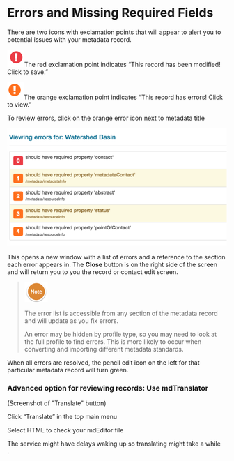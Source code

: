 # Errors and Missing Required Fields

There are two icons with exclamation points that will appear to alert you to potential issues with your metadata record.

![](/assets/SmallRed.png)The red exclamation point indicates “This record has been modified! Click to save.”

![](/assets/SmallOrange.png)The orange exclamation point indicates “This record has errors! Click to view.”

To review errors, click on the orange error icon next to metadata title

![](/assets/SmallErrors.png)

This opens a new window with a list of errors and a reference to the section each error appears in. The **Close** button is on the right side of the screen and will return you to you the record or contact edit screen.

> ![](/assets/NoteSmall.png)
>
> The error list is accessible from any section of the metadata record and will update as you fix errors.
>
> An error may be hidden by profile type, so you may need to look at the full profile to find errors.  This is more likely to occur when converting and importing different metadata standards.

When all errors are resolved, the pencil edit icon on the left for that particular metadata record will turn green.

### Advanced option for reviewing records:  Use mdTranslator

\(Screenshot of "Translate" button\)

Click “Translate” in the top main menu

Select HTML to check your mdEditor file

The service might have delays waking up so translating might take a while  
.

